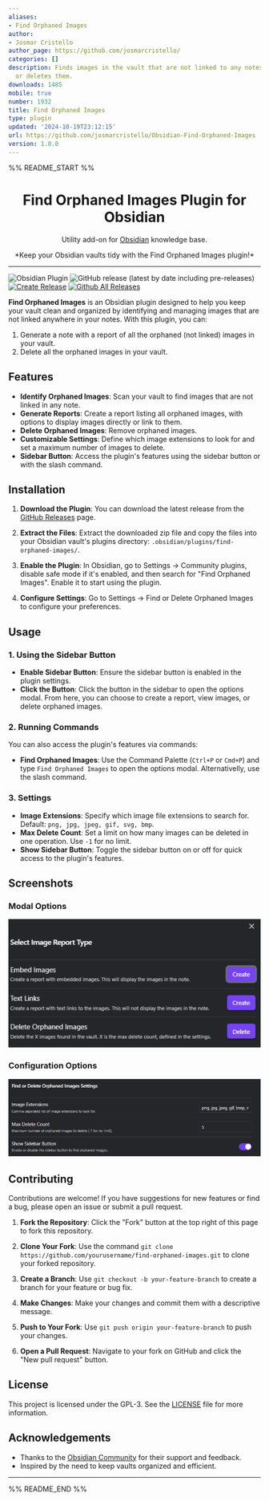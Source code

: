 ```yaml
---
aliases:
- Find Orphaned Images
author:
- Josmar Cristello
author_page: https://github.com/josmarcristello/
categories: []
description: Finds images in the vault that are not linked to any notes. Either lists,
  or deletes them.
downloads: 1485
mobile: true
number: 1932
title: Find Orphaned Images
type: plugin
updated: '2024-10-19T23:12:15'
url: https://github.com/josmarcristello/Obsidian-Find-Orphaned-Images
version: 1.0.0
---
```


%% README_START %%

<h1 align="center">Find Orphaned Images Plugin for Obsidian</h1>

<p align="center">Utility add-on for <a href="https://obsidian.md/">Obsidian</a> knowledge base.</p>
<p align="center">*Keep your Obsidian vaults tidy with the Find Orphaned Images plugin!*</p>

---
![Obsidian Plugin](https://img.shields.io/badge/Obsidian-Plugin-blueviolet)
![GitHub release (latest by date including pre-releases)](https://img.shields.io/github/v/release/josmarcristello/obsidian-find-orphaned-images)
[![Create Release](https://github.com/josmarcristello/Obsidian-Find-Orphaned-Images/actions/workflows/release.yml/badge.svg)](https://github.com/josmarcristello/Obsidian-Find-Orphaned-Images/actions/workflows/release.yml)
[![Github All Releases](https://img.shields.io/github/downloads/josmarcristello/obsidian-find-orphaned-images/total.svg)]()



**Find Orphaned Images** is an Obsidian plugin designed to help you keep your vault clean and organized by identifying and managing images that are not linked anywhere in your notes. With this plugin, you can:

1) Generate a note with a report of all the orphaned (not linked) images in your vault.
2) Delete all the orphaned images in your vault.

## Features

- **Identify Orphaned Images**: Scan your vault to find images that are not linked in any note.
- **Generate Reports**: Create a report listing all orphaned images, with options to display images directly or link to them.
- **Delete Orphaned Images**: Remove orphaned images.
- **Customizable Settings**: Define which image extensions to look for and set a maximum number of images to delete.
- **Sidebar Button**: Access the plugin's features using the sidebar button or with the slash command.

## Installation

1. **Download the Plugin**: You can download the latest release from the [GitHub Releases](https://github.com/yourusername/find-orphaned-images/releases) page.

2. **Extract the Files**: Extract the downloaded zip file and copy the files into your Obsidian vault's plugins directory: `.obsidian/plugins/find-orphaned-images/`.

3. **Enable the Plugin**: In Obsidian, go to Settings -> Community plugins, disable safe mode if it's enabled, and then search for "Find Orphaned Images". Enable it to start using the plugin.

4. **Configure Settings**: Go to Settings -> Find or Delete Orphaned Images to configure your preferences.

## Usage

### 1. Using the Sidebar Button

- **Enable Sidebar Button**: Ensure the sidebar button is enabled in the plugin settings.
- **Click the Button**: Click the button in the sidebar to open the options modal. From here, you can choose to create a report, view images, or delete orphaned images.

### 2. Running Commands

You can also access the plugin's features via commands:

- **Find Orphaned Images**: Use the Command Palette (`Ctrl+P` or `Cmd+P`) and type `Find Orphaned Images` to open the options modal. Alternativelly, use the slash command.

### 3. Settings

- **Image Extensions**: Specify which image file extensions to search for. Default: `png, jpg, jpeg, gif, svg, bmp`.
- **Max Delete Count**: Set a limit on how many images can be deleted in one operation. Use `-1` for no limit.
- **Show Sidebar Button**: Toggle the sidebar button on or off for quick access to the plugin's features.

## Screenshots
### Modal Options
![Modal](https://raw.githubusercontent.com/josmarcristello/Obsidian-Find-Orphaned-Images/HEAD/screenshots/Modal-Options.png)

### Configuration Options
![Configuration-Options](https://raw.githubusercontent.com/josmarcristello/Obsidian-Find-Orphaned-Images/HEAD/screenshots/Configuration-Options.png)

## Contributing

Contributions are welcome! If you have suggestions for new features or find a bug, please open an issue or submit a pull request.

1. **Fork the Repository**: Click the "Fork" button at the top right of this page to fork this repository.

2. **Clone Your Fork**: Use the command `git clone https://github.com/yourusername/find-orphaned-images.git` to clone your forked repository.

3. **Create a Branch**: Use `git checkout -b your-feature-branch` to create a branch for your feature or bug fix.

4. **Make Changes**: Make your changes and commit them with a descriptive message.

5. **Push to Your Fork**: Use `git push origin your-feature-branch` to push your changes.

6. **Open a Pull Request**: Navigate to your fork on GitHub and click the "New pull request" button.

## License

This project is licensed under the GPL-3. See the [LICENSE](LICENSE) file for more information.

## Acknowledgements
- Thanks to the [Obsidian Community](https://forum.obsidian.md/) for their support and feedback.
- Inspired by the need to keep vaults organized and efficient.

---


%% README_END %%